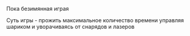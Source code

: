 Пока безимянная играя

Суть игры - прожить максимальное количество времени управляя шариком и уворачиваясь от снарядов и лазеров
